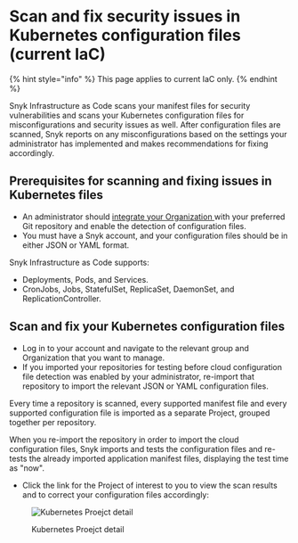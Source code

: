 # Scan and fix security issues in Kubernetes configuration files (current IaC)

{% hint style="info" %}
This page applies to current IaC only.
{% endhint %}

Snyk Infrastructure as Code scans your manifest files for security vulnerabilities and scans your Kubernetes configuration files for misconfigurations and security issues as well. After configuration files are scanned, Snyk reports on any misconfigurations based on the settings your administrator has implemented and makes recommendations for fixing accordingly.

## Prerequisites for scanning and fixing issues in Kubernetes files

* An administrator should [integrate your Organization ](../scan-terraform-files/configure-your-integration-to-find-security-issues-in-your-terraform-files-current-iac.md)with your preferred Git repository and enable the detection of configuration files.
* You must have a Snyk account, and your configuration files should be in either JSON or YAML format.

Snyk Infrastructure as Code supports:

* Deployments, Pods, and Services.
* CronJobs, Jobs, StatefulSet, ReplicaSet, DaemonSet, and ReplicationController.

## Scan and fix your Kubernetes configuration files

* Log in to your account and navigate to the relevant group and Organization that you want to manage.
* If you imported your repositories for testing before cloud configuration file detection was enabled by your administrator, re-import that repository to import the relevant JSON or YAML configuration files.

Every time a repository is scanned, every supported manifest file and every supported configuration file is imported as a separate Project, grouped together per repository.

When you re-import the repository in order to import the cloud configuration files, Snyk imports and tests the configuration files and re-tests the already imported application manifest files, displaying the test time as "now".

* Click the link for the Project of interest to you to view the scan results and to correct your configuration files accordingly:

<figure><img src="../../../../.gitbook/assets/image (19) (2) (1) (1) (1) (1) (2) (1).png" alt="Kubernetes Proejct detail"><figcaption><p>Kubernetes Proejct detail</p></figcaption></figure>
